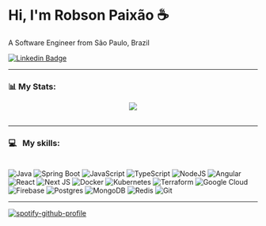 # Hi, I'm **Robson Paixão** :coffee:
A Software Engineer from São Paulo, Brazil <br/>

[![Linkedin Badge](https://img.shields.io/badge/-LinkedIn-0077B5?style=flat&logo=Linkedin&logoColor=white&link=https://www.linkedin.com/in/robson-paixao/)](https://www.linkedin.com/in/robson-paixao/)

---

### :bar_chart: My Stats:
<center>
  <img align="center" src="https://github-readme-stats.vercel.app/api/top-langs/?username=robsonpaixao&layout=compact&theme=dracula" />
</center> <br>

---

### :computer: &nbsp; My skills: <br/> <br/>
![Java](https://img.shields.io/badge/Java-ED8B00?style=flat&logo=openjdk&logoColor=white)
![Spring Boot](https://img.shields.io/badge/Spring-6DB33F?style=flat&logo=spring&logoColor=white)
![JavaScript](https://img.shields.io/badge/javascript-%23323330.svg?style=flat&logo=javascript&logoColor=%23F7DF1E)
![TypeScript](https://img.shields.io/badge/typescript-%23007ACC.svg?style=flat&logo=typescript&logoColor=white)
![NodeJS](https://img.shields.io/badge/node.js-6DA55F?style=flat&logo=node.js&logoColor=white)
![Angular](https://img.shields.io/badge/angular-%23DD0031.svg?style=flat&logo=angular&logoColor=white)
![React](https://img.shields.io/badge/react-%2320232a.svg?style=flat&logo=react&logoColor=%2361DAFB)
![Next JS](https://img.shields.io/badge/Next-black?style=flat&logo=next.js&logoColor=white)
![Docker](https://img.shields.io/badge/docker-%230db7ed.svg?style=flat&logo=docker&logoColor=white)
![Kubernetes](https://img.shields.io/badge/kubernetes-%23326ce5.svg?style=flat&logo=kubernetes&logoColor=white)
![Terraform](https://img.shields.io/badge/terraform-%235835CC.svg?style=flat&logo=terraform&logoColor=white)
![Google Cloud](https://img.shields.io/badge/GoogleCloud-%234285F4.svg?style=flat&logo=google-cloud&logoColor=white)
![Firebase](https://img.shields.io/badge/firebase-%23039BE5.svg?style=flat&logo=firebase)
![Postgres](https://img.shields.io/badge/postgres-%23316192.svg?style=flat&logo=postgresql&logoColor=white)
![MongoDB](https://img.shields.io/badge/MongoDB-%234ea94b.svg?style=flat&logo=mongodb&logoColor=white)
![Redis](https://img.shields.io/badge/redis-%23DD0031.svg?style=flat&logo=redis&logoColor=white)
![Git](https://img.shields.io/badge/git-%23F05033.svg?style=flat&logo=git&logoColor=white)

---

[![spotify-github-profile](https://spotify-github-profile.kittinanx.com/api/view?uid=31l6v6loa4joynihch6wsgfckwam&cover_image=true&theme=default&show_offline=false&background_color=121212&interchange=false)](https://github.com/kittinan/spotify-github-profile)
